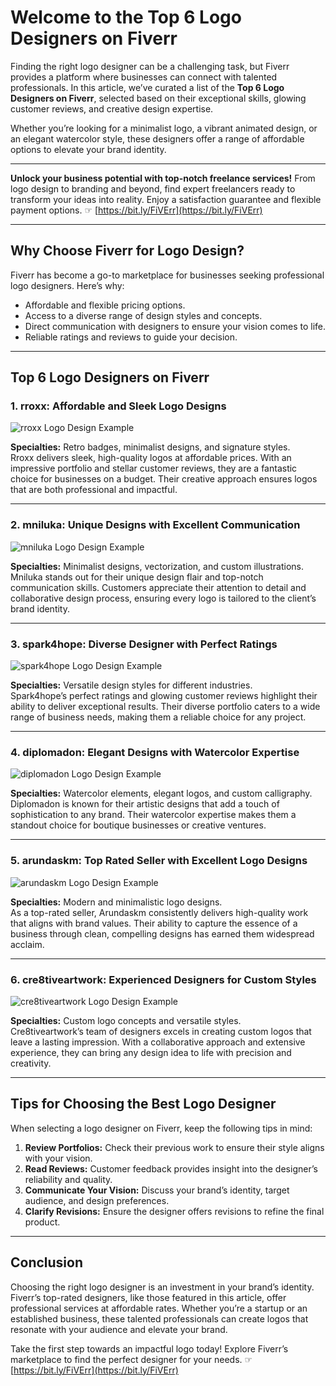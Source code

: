 # Welcome to the Top 6 Logo Designers on Fiverr

Finding the right logo designer can be a challenging task, but Fiverr provides a platform where businesses can connect with talented professionals. In this article, we’ve curated a list of the **Top 6 Logo Designers on Fiverr**, selected based on their exceptional skills, glowing customer reviews, and creative design expertise.

Whether you’re looking for a minimalist logo, a vibrant animated design, or an elegant watercolor style, these designers offer a range of affordable options to elevate your brand identity.

---

**Unlock your business potential with top-notch freelance services!** From logo design to branding and beyond, find expert freelancers ready to transform your ideas into reality. Enjoy a satisfaction guarantee and flexible payment options. ☞ [https://bit.ly/FiVErr](https://bit.ly/FiVErr)

---

## Why Choose Fiverr for Logo Design?

Fiverr has become a go-to marketplace for businesses seeking professional logo designers. Here’s why:

- Affordable and flexible pricing options.
- Access to a diverse range of design styles and concepts.
- Direct communication with designers to ensure your vision comes to life.
- Reliable ratings and reviews to guide your decision.

---

## Top 6 Logo Designers on Fiverr

### 1. **rroxx: Affordable and Sleek Logo Designs**
![rroxx Logo Design Example](https://passiveiskey.com/wp-content/uploads/2024/03/RRoXX.png)

**Specialties:** Retro badges, minimalist designs, and signature styles.  
Rroxx delivers sleek, high-quality logos at affordable prices. With an impressive portfolio and stellar customer reviews, they are a fantastic choice for businesses on a budget. Their creative approach ensures logos that are both professional and impactful.

---

### 2. **mniluka: Unique Designs with Excellent Communication**
![mniluka Logo Design Example](https://passiveiskey.com/wp-content/uploads/2024/03/Mniluka-1.png)

**Specialties:** Minimalist designs, vectorization, and custom illustrations.  
Mniluka stands out for their unique design flair and top-notch communication skills. Customers appreciate their attention to detail and collaborative design process, ensuring every logo is tailored to the client’s brand identity.

---

### 3. **spark4hope: Diverse Designer with Perfect Ratings**
![spark4hope Logo Design Example](https://passiveiskey.com/wp-content/uploads/2024/03/Spark4hope-1.png)

**Specialties:** Versatile design styles for different industries.  
Spark4hope’s perfect ratings and glowing customer reviews highlight their ability to deliver exceptional results. Their diverse portfolio caters to a wide range of business needs, making them a reliable choice for any project.

---

### 4. **diplomadon: Elegant Designs with Watercolor Expertise**
![diplomadon Logo Design Example](https://passiveiskey.com/wp-content/uploads/2024/03/Diplomadon.png)

**Specialties:** Watercolor elements, elegant logos, and custom calligraphy.  
Diplomadon is known for their artistic designs that add a touch of sophistication to any brand. Their watercolor expertise makes them a standout choice for boutique businesses or creative ventures.

---

### 5. **arundaskm: Top Rated Seller with Excellent Logo Designs**
![arundaskm Logo Design Example](https://passiveiskey.com/wp-content/uploads/2024/03/Arundaskm.png)

**Specialties:** Modern and minimalistic logo designs.  
As a top-rated seller, Arundaskm consistently delivers high-quality work that aligns with brand values. Their ability to capture the essence of a business through clean, compelling designs has earned them widespread acclaim.

---

### 6. **cre8tiveartwork: Experienced Designers for Custom Styles**
![cre8tiveartwork Logo Design Example](https://passiveiskey.com/wp-content/uploads/2024/03/cre8tiveartwork.png)

**Specialties:** Custom logo concepts and versatile styles.  
Cre8tiveartwork’s team of designers excels in creating custom logos that leave a lasting impression. With a collaborative approach and extensive experience, they can bring any design idea to life with precision and creativity.

---

## Tips for Choosing the Best Logo Designer

When selecting a logo designer on Fiverr, keep the following tips in mind:

1. **Review Portfolios:** Check their previous work to ensure their style aligns with your vision.
2. **Read Reviews:** Customer feedback provides insight into the designer’s reliability and quality.
3. **Communicate Your Vision:** Discuss your brand’s identity, target audience, and design preferences.
4. **Clarify Revisions:** Ensure the designer offers revisions to refine the final product.

---

## Conclusion

Choosing the right logo designer is an investment in your brand’s identity. Fiverr’s top-rated designers, like those featured in this article, offer professional services at affordable rates. Whether you’re a startup or an established business, these talented professionals can create logos that resonate with your audience and elevate your brand.

Take the first step towards an impactful logo today! Explore Fiverr’s marketplace to find the perfect designer for your needs. ☞ [https://bit.ly/FiVErr](https://bit.ly/FiVErr)

